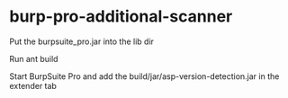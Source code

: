 burp-pro-additional-scanner
===========================

Put the burpsuite_pro.jar into the lib dir


Run ant build


Start BurpSuite Pro and add the build/jar/asp-version-detection.jar in the extender tab

